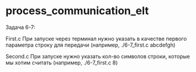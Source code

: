 # process_communication_elt

Задача 6-7:

First.c При запуске через терминал нужно указать в качестве первого параметра строку для передачи (например, ./6-7_first.c abcdefgh) 

Second.c При запуске нужно указать кол-во символов строки, которые мы хотим считать (например, ./6-7_first.c 8)
